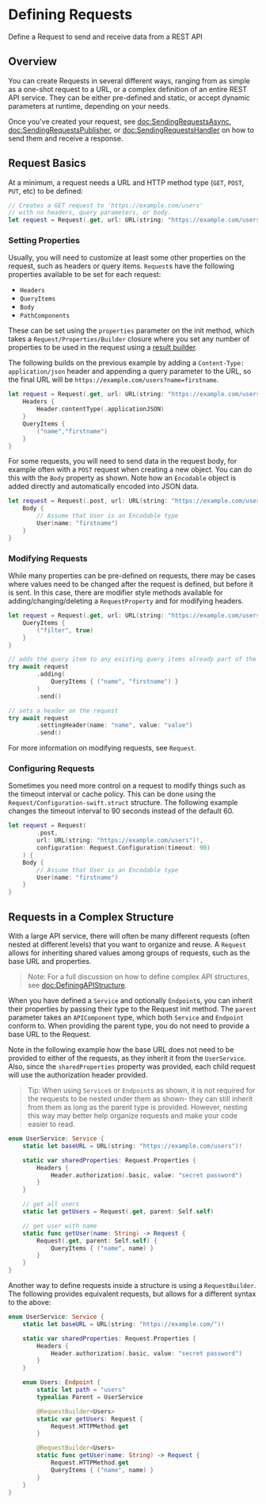 # Defining Requests

Define a Request to send and receive data from a REST API

## Overview

You can create Requests in several different ways, ranging from as simple as a one-shot request to a URL, or a complex
definition of an entire REST API service. They can be either pre-defined and static, or accept dynamic parameters at
runtime, depending on your needs.

Once you've created your request, see <doc:SendingRequestsAsync>, <doc:SendingRequestsPublisher>, or <doc:SendingRequestsHandler> on how to send them and receive a response.

## Request Basics

At a minimum, a request needs a URL and HTTP method type (`GET`, `POST`, `PUT`, etc) to be defined:
```swift
// Creates a GET request to 'https://example.com/users'
// with no headers, query parameters, or body.
let request = Request(.get, url: URL(string: "https://example.com/users")!)
```

### Setting Properties

Usually, you will need to customize at least some other properties on the request, such as headers or query items.
``Request``s have the following properties available to be set for each request:

- ``Headers``
- ``QueryItems``
- ``Body``
- ``PathComponents``

These can be set using the `properties` parameter on the init method, which takes a ``Request/Properties/Builder``
closure where you set any number of properties to be used in the request using a [result builder](https://docs.swift.org/swift-book/LanguageGuide/AdvancedOperators.html#ID630).

The following builds on the previous example by adding a `Content-Type: application/json` header and appending a query
parameter to the URL, so the final URL will be `https://example.com/users?name=firstname`.

```swift
let request = Request(.get, url: URL(string: "https://example.com/users")!) {
    Headers {
        Header.contentType(.applicationJSON)
    }
    QueryItems {
        ("name","firstname")
    }
}
```

For some requests, you will need to send data in the request body, for example often with a `POST` request when
creating a new object. You can do this with the ``Body`` property as shown. Note how an `Encodable` object is added
directly and automatically encoded into JSON data.

```swift
let request = Request(.post, url: URL(string: "https://example.com/users")!) {
    Body {
        // Assume that User is an Encodable type
        User(name: "firstname")
    }
}
```

### Modifying Requests

While many properties can be pre-defined on requests, there may be cases where values need to be changed after
the request is defined, but before it is sent. In this case, there are modifier style methods available for
adding/changing/deleting a ``RequestProperty`` and for modifying headers.

```swift
let request = Request(.get, url: URL(string: "https://example.com/users")!) {
    QueryItems {
        ("filter", true)
    }
}

// adds the query item to any existing query items already part of the request 
try await request
        .adding(
            QueryItems { ("name", "firstname") }
        )
        .send()

// sets a header on the request 
try await request
        .settingHeader(name: "name", value: "value")
        .send()
```

For more information on modifying requests, see ``Request``.

### Configuring Requests

Sometimes you need more control on a request to modify things such as the timeout interval or cache policy. This can
be done using the ``Request/Configuration-swift.struct`` structure. The following example changes the timeout interval
to 90 seconds instead of the default 60.

```swift
let request = Request(
        .post, 
        url: URL(string: "https://example.com/users")!,
        configuration: Request.Configuration(timeout: 90)
    ) {
    Body {
        // Assume that User is an Encodable type
        User(name: "firstname")
    }
}
```

## Requests in a Complex Structure

With a large API service, there will often be many different requests (often nested at different levels) that you want
to organize and reuse. A ``Request`` allows for inheriting shared values among groups of requests, such as the base URL
and properties.

> Note: For a full discussion on how to define complex API structures, see <doc:DefiningAPIStructure>.

When you have defined a ``Service`` and optionally ``Endpoint``s, you can inherit their properties by passing their
type to the Request init method. The `parent` parameter takes an ``APIComponent`` type, which both ``Service`` and
``Endpoint`` conform to. When providing the parent type, you do not need to provide a base URL to the Request.

Note in the following example how the base URL does not need to be provided to either of the requests, as they inherit
it from the `UserService`. Also, since the `sharedProperties` property was provided, each child request will
use the authorization header provided.

> Tip: When using ``Service``s or ``Endpoint``s as shown, it is not required for the requests to be nested under them
as shown- they can still inherit from them as long as the parent type is provided. However, nesting this way may better
help organize requests and make your code easier to read.

```swift
enum UserService: Service {
    static let baseURL = URL(string: "https://example.com/users")!

    static var sharedProperties: Request.Properties {
        Headers {
            Header.authorization(.basic, value: "secret password")
        }
    }

    // get all users
    static let getUsers = Request(.get, parent: Self.self)

    // get user with name
    static func getUser(name: String) -> Request {
        Request(.get, parent: Self.self) {
            QueryItems { ("name", name) }
        }
    }
}
```

Another way to define requests inside a structure is using a ``RequestBuilder``. The following provides equivalent
requests, but allows for a different syntax to the above:

```swift
enum UserService: Service {
    static let baseURL = URL(string: "https://example.com/")!

    static var sharedProperties: Request.Properties {
        Headers {
            Header.authorization(.basic, value: "secret password")
        }
    }

    enum Users: Endpoint {
        static let path = "users"
        typealias Parent = UserService

        @RequestBuilder<Users>
        static var getUsers: Request {
            Request.HTTPMethod.get
        }

        @RequestBuilder<Users>
        static func getUser(name: String) -> Request {
            Request.HTTPMethod.get
            QueryItems { ("name", name) }
        }
    }
}
```
